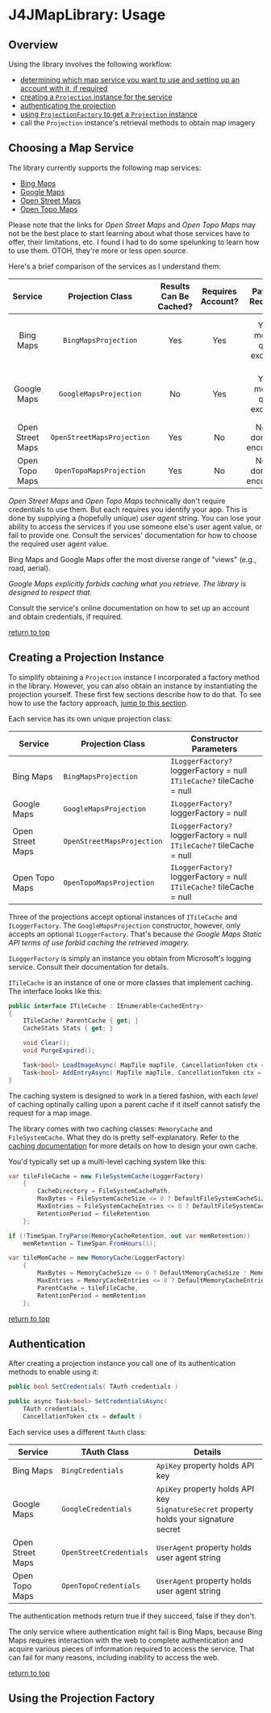 # J4JMapLibrary: Usage

## Overview

Using the library involves the following workflow:

- [determining which map service you want to use and setting up an account with it, if required](#choosing-a-map-service)
- [creating a `Projection` instance for the service](#creating-a-projection-instance)
- [authenticating the projection](#authentication)
- [using `ProjectionFactory` to get a `Projection` instance](#using-the-projection-factory)
- call the `Projection` instance's retrieval methods to obtain map imagery

## Choosing a Map Service

The library currently supports the following map services:

- [Bing Maps](https://www.bingmapsportal.com/)
- [Google Maps](https://developers.google.com/maps/documentation/maps-static/overview)
- [Open Street Maps](https://wiki.openstreetmap.org/wiki/Software_libraries)
- [Open Topo Maps](https://wiki.openstreetmap.org/wiki/OpenTopoMap)

Please note that the links for *Open Street Maps* and *Open Topo Maps* may not be the best place to start learning about what those services have to offer, their limitations, etc. I found I had to do some spelunking to learn how to use them. OTOH, they're more or less open source.

Here's a brief comparison of the services as I understand them:

|Service|Projection Class|Results Can Be Cached?|Requires Account?|Payment Required?|Usage Limits|
|:-----:|:--------------:|:--------------------:|:---------------:|:---------------:|:----------:|
|Bing Maps|`BingMapsProjection`|Yes|Yes|Yes, if monthly quota exceeded|No, but can trigger financial obligation|
|Google Maps|`GoogleMapsProjection`|No|Yes|Yes, if monthly quota exceeded|No, but can trigger financial obligation|
|Open Street Maps|`OpenStreetMapsProjection`|Yes|No|No, but donations encouraged|Yes|
|Open Topo Maps|`OpenTopoMapsProjection`|Yes|No|No, but donations encouraged|Yes|

*Open Street Maps* and *Open Topo Maps* technically don't require credentials to use them. But each requires you identify your app. This is done by supplying a (hopefully unique) *user agent* string. You can lose your ability to access the services if you use someone else's user agent value, or fail to provide one. Consult the services' documentation for how to choose the required user agent value.

Bing Maps and Google Maps offer the most diverse range of "views" (e.g., road, aerial).

*Google Maps explicitly forbids caching what you retrieve. The library is designed to respect that.*

Consult the service's online documentation on how to set up an account and obtain credentials, if required.

[return to top](#overview)

## Creating a Projection Instance

To simplify obtaining a `Projection` instance I incorporated a factory method in the library. However, you can also obtain an instance by instantiating the projection yourself. These first few sections describe how to do that. To see how to use the factory approach, [jump to this section](#using-the-projection-factory).

Each service has its own unique projection class:

|Service|Projection Class|Constructor Parameters|
|-------|----------------|----------------------|
|Bing Maps|`BingMapsProjection`|`ILoggerFactory?` loggerFactory = null<br>`ITileCache?` tileCache = null|
|Google Maps|`GoogleMapsProjection`|`ILoggerFactory?` loggerFactory = null|
|Open Street Maps|`OpenStreetMapsProjection`|`ILoggerFactory?` loggerFactory = null<br>`ITileCache?` tileCache = null|
|Open Topo Maps|`OpenTopoMapsProjection`|`ILoggerFactory?` loggerFactory = null<br>`ITileCache?` tileCache = null|

Three of the projections accept optional instances of `ITileCache` and `ILoggerFactory`. The `GoogleMapsProjection` constructor, however, only accepts an optional `ILoggerFactory`. That's because *the Google Maps Static API terms of use forbid caching the retrieved imagery.*

`ILoggerFactory` is simply an instance you obtain from Microsoft's logging service. Consult their documentation for details.

`ITileCache` is an instance of one or more classes that implement caching. The interface looks like this:

```csharp
public interface ITileCache : IEnumerable<CachedEntry>
{
    ITileCache? ParentCache { get; }
    CacheStats Stats { get; }

    void Clear();
    void PurgeExpired();

    Task<bool> LoadImageAsync( MapTile mapTile, CancellationToken ctx = default );
    Task<bool> AddEntryAsync( MapTile mapTile, CancellationToken ctx = default );
}
```

The caching system is designed to work in a tiered fashion, with each *level* of caching optinally calling upon a parent cache if it itself cannot satisfy the request for a map image. 

The library comes with two caching classes: `MemoryCache` and `FileSystemCache`. What they do is pretty self-explanatory. Refer to the [caching documentation](caching.md) for more details on how to design your own cache.

You'd typically set up a multi-level caching system like this:

```csharp
var tileFileCache = new FileSystemCache(LoggerFactory)
    {
        CacheDirectory = FileSystemCachePath,
        MaxBytes = FileSystemCacheSize <= 0 ? DefaultFileSystemCacheSize : FileSystemCacheSize,
        MaxEntries = FileSystemCacheEntries <= 0 ? DefaultFileSystemCacheEntries : FileSystemCacheEntries,
        RetentionPeriod = fileRetention
    };

if (!TimeSpan.TryParse(MemoryCacheRetention, out var memRetention))
    memRetention = TimeSpan.FromHours(1);

var tileMemCache = new MemoryCache(LoggerFactory)
    {
        MaxBytes = MemoryCacheSize <= 0 ? DefaultMemoryCacheSize : MemoryCacheSize,
        MaxEntries = MemoryCacheEntries <= 0 ? DefaultMemoryCacheEntries : MemoryCacheEntries,
        ParentCache = tileFileCache,
        RetentionPeriod = memRetention
    };
```

[return to top](#overview)

## Authentication

After creating a projection instance you call one of its authentication methods to enable using it:

```csharp
public bool SetCredentials( TAuth credentials )

public async Task<bool> SetCredentialsAsync( 
    TAuth credentials, 
    CancellationToken ctx = default )
```

Each service uses a different `TAuth` class:

|Service|TAuth Class|Details|
|-------|-----------|-------|
|Bing Maps|`BingCredentials`|`ApiKey` property holds API key|
|Google Maps|`GoogleCredentials`|`ApiKey` property holds API key<br>`SignatureSecret` property holds your signature secret|
|Open Street Maps|`OpenStreetCredentials`|`UserAgent` property holds user agent string|
|Open Topo Maps|`OpenTopoCredentials`|`UserAgent` property holds user agent string|

The authentication methods return true if they succeed, false if they don't.

The only service where authentication might fail is Bing Maps, because Bing Maps requires interaction with the web to complete authentication and acquire various pieces of information required to access the service. That can fail for many reasons, including inability to access the web.

[return to top](#overview)

## Using the Projection Factory

